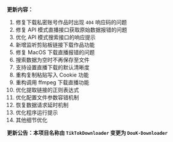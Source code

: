**更新内容：**

1. 修复下载私密账号作品时出现 `404` 响应码的问题
2. 修复 API 模式直播接口获取原始数据报错的问题
3. 优化 API 模式搜索接口的响应提示
4. 新增监听剪贴板链接下载作品功能
5. 修复 MacOS 下载直播报错的问题
6. 搜索数据为空时不再保存至文件
7. 支持设置直播下载的默认清晰度
8. 重构复制粘贴写入 Cookie 功能
9. 重构调用 ffmpeg 下载直播功能
10. 优化提取链接的正则表达式
11. 优化配置文件参数容错机制
12. 恢复数据请求延时机制
13. 优化程序运行提示
14. 其他细节优化

<p><strong>更新公告：本项目名称由 <code>TikTokDownloader</code> 变更为 <code>DouK-Downloader</code></strong></p>

